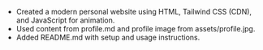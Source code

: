 - Created a modern personal website using HTML, Tailwind CSS (CDN), and JavaScript for animation.
- Used content from profile.md and profile image from assets/profile.jpg.
- Added README.md with setup and usage instructions. 